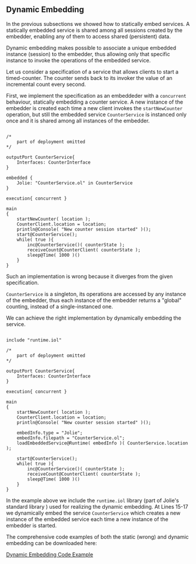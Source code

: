 ## Dynamic Embedding

In the previous subsections we showed how to statically embed services. A statically embedded service is shared among all sessions created by the embedder, enabling any of them to access shared (persistent) data.

Dynamic embedding makes possible to associate a unique embedded instance (session) to the embedder, thus allowing only that specific instance to invoke the operations of the embedded service.

Let us consider a specification of a service that allows clients to start a timed-counter. The counter sends back to its invoker the value of an incremental count every second.

First, we implement the specification as an embeddeder with a `concurrent` behaviour, statically embedding a counter service. A new instance of the embedder is created each time a new client invokes the `startNewCounter` operation, but still the embedded service `CounterService` is instanced only once and it is shared among all instances of the embedder.

<pre><code class="language-jolie code">
/*
	part of deployment omitted
*/

outputPort CounterService{
	Interfaces: CounterInterface
}

embedded {
	Jolie: "CounterService.ol" in CounterService
}

execution{ concurrent }

main
{
	startNewCounter( location );
	CounterClient.location = location;
	println@Console( "New counter session started" )();
	start@CounterService();
	while( true ){
		inc@CounterService()( counterState );
		receiveCount@CounterClient( counterState );
		sleep@Time( 1000 )()
	}
}
</code></pre>

Such an implementation is wrong because it diverges from the given specification.

`CounterService` is a singleton, its operations are accessed by any instance of the embedder, thus each instance of the embedder returns a "global" counting, instead of a single-instanced one.

We can achieve the right implementation by dynamically embedding the service.

<pre><code class="language-jolie code">
include "runtime.iol"

/*
	part of deployment omitted
*/

outputPort CounterService{
	Interfaces: CounterInterface
}

execution{ concurrent }

main
{
	startNewCounter( location );
	CounterClient.location = location;
	println@Console( "New counter session started" )();

	embedInfo.type = "Jolie";
	embedInfo.filepath = "CounterService.ol";
	loadEmbeddedService@Runtime( embedInfo )( CounterService.location );

	start@CounterService();
	while( true ){
		inc@CounterService()( counterState );
		receiveCount@CounterClient( counterState );
		sleep@Time( 1000 )()
	}
}
</code></pre>

In the example above we include the `runtime.iol` library (part of Jolie's standard library ) used for realizing the dynamic embedding. At Lines 15-17 we dynamically embed the service `CounterService` which creates a new instance of the embedded service each time a new instance of the embedder is started.

The comprehensive code examples of both the static (wrong) and dynamic embedding can be downloaded here:

<div class="download"><a target="_blank" href="/documentation/architectural_composition/code/dynamic_embedding_code.zip">Dynamic Embedding Code Example</a></div>